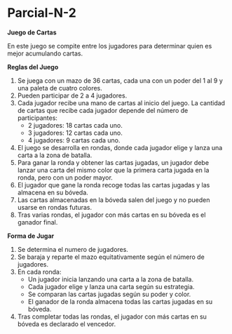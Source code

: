 # Parcial-N-2
**Juego de Cartas**

En este juego se compite entre los jugadores para determinar quien es mejor acumulando cartas.

**Reglas del Juego**
1. Se juega con un mazo de 36 cartas, cada una con un poder del 1 al 9 y una paleta de cuatro colores.
2. Pueden participar de 2 a 4 jugadores.
3. Cada jugador recibe una mano de cartas al inicio del juego. La cantidad de cartas que recibe cada jugador depende del número de participantes:
   - 2 jugadores: 18 cartas cada uno.
   - 3 jugadores: 12 cartas cada uno.
   - 4 jugadores: 9 cartas cada uno.
4. El juego se desarrolla en rondas, donde cada jugador elige y lanza una carta a la zona de batalla.
5. Para ganar la ronda y obtener las cartas jugadas, un jugador debe lanzar una carta del mismo color que la primera carta jugada en la ronda, pero con un poder mayor.
6. El jugador que gane la ronda recoge todas las cartas jugadas y las almacena en su bóveda.
7. Las cartas almacenadas en la bóveda salen del juego y no pueden usarse en rondas futuras.
8. Tras varias rondas, el jugador con más cartas en su bóveda es el ganador final.

**Forma de Jugar**
1. Se determina el numero de jugadores.
2. Se baraja y reparte el mazo equitativamente según el número de jugadores.
3. En cada ronda:
   - Un jugador inicia lanzando una carta a la zona de batalla.
   - Cada jugador elige y lanza una carta según su estrategia.
   - Se comparan las cartas jugadas según su poder y color.
   - El ganador de la ronda almacena todas las cartas jugadas en su bóveda.
4. Tras completar todas las rondas, el jugador con más cartas en su bóveda es declarado el vencedor.

